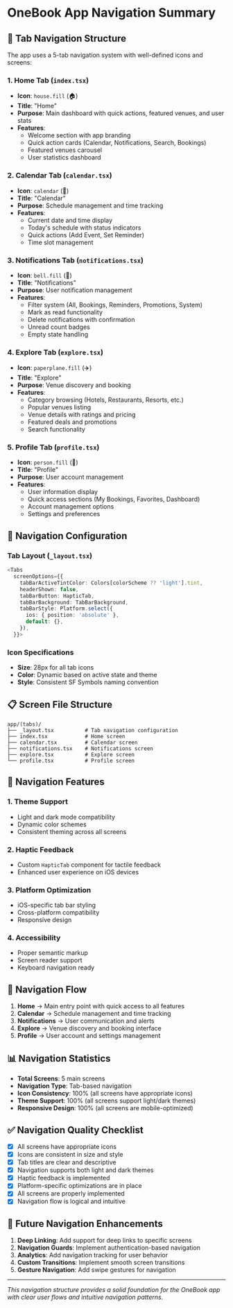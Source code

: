 # OneBook App Navigation Summary

## 📱 Tab Navigation Structure

The app uses a 5-tab navigation system with well-defined icons and screens:

### 1. **Home Tab** (`index.tsx`)
- **Icon**: `house.fill` (🏠)
- **Title**: "Home"
- **Purpose**: Main dashboard with quick actions, featured venues, and user stats
- **Features**:
  - Welcome section with app branding
  - Quick action cards (Calendar, Notifications, Search, Bookings)
  - Featured venues carousel
  - User statistics dashboard

### 2. **Calendar Tab** (`calendar.tsx`)
- **Icon**: `calendar` (📅)
- **Title**: "Calendar"
- **Purpose**: Schedule management and time tracking
- **Features**:
  - Current date and time display
  - Today's schedule with status indicators
  - Quick actions (Add Event, Set Reminder)
  - Time slot management

### 3. **Notifications Tab** (`notifications.tsx`)
- **Icon**: `bell.fill` (🔔)
- **Title**: "Notifications"
- **Purpose**: User notification management
- **Features**:
  - Filter system (All, Bookings, Reminders, Promotions, System)
  - Mark as read functionality
  - Delete notifications with confirmation
  - Unread count badges
  - Empty state handling

### 4. **Explore Tab** (`explore.tsx`)
- **Icon**: `paperplane.fill` (✈️)
- **Title**: "Explore"
- **Purpose**: Venue discovery and booking
- **Features**:
  - Category browsing (Hotels, Restaurants, Resorts, etc.)
  - Popular venues listing
  - Venue details with ratings and pricing
  - Featured deals and promotions
  - Search functionality

### 5. **Profile Tab** (`profile.tsx`)
- **Icon**: `person.fill` (👤)
- **Title**: "Profile"
- **Purpose**: User account management
- **Features**:
  - User information display
  - Quick access sections (My Bookings, Favorites, Dashboard)
  - Account management options
  - Settings and preferences

## 🎨 Navigation Configuration

### Tab Layout (`_layout.tsx`)
```typescript
<Tabs
  screenOptions={{
    tabBarActiveTintColor: Colors[colorScheme ?? 'light'].tint,
    headerShown: false,
    tabBarButton: HapticTab,
    tabBarBackground: TabBarBackground,
    tabBarStyle: Platform.select({
      ios: { position: 'absolute' },
      default: {},
    }),
  }}>
```

### Icon Specifications
- **Size**: 28px for all tab icons
- **Color**: Dynamic based on active state and theme
- **Style**: Consistent SF Symbols naming convention

## 📋 Screen File Structure

```
app/(tabs)/
├── _layout.tsx          # Tab navigation configuration
├── index.tsx            # Home screen
├── calendar.tsx         # Calendar screen
├── notifications.tsx    # Notifications screen
├── explore.tsx          # Explore screen
└── profile.tsx          # Profile screen
```

## 🔧 Navigation Features

### 1. **Theme Support**
- Light and dark mode compatibility
- Dynamic color schemes
- Consistent theming across all screens

### 2. **Haptic Feedback**
- Custom `HapticTab` component for tactile feedback
- Enhanced user experience on iOS devices

### 3. **Platform Optimization**
- iOS-specific tab bar styling
- Cross-platform compatibility
- Responsive design

### 4. **Accessibility**
- Proper semantic markup
- Screen reader support
- Keyboard navigation ready

## 🎯 Navigation Flow

1. **Home** → Main entry point with quick access to all features
2. **Calendar** → Schedule management and time tracking
3. **Notifications** → User communication and alerts
4. **Explore** → Venue discovery and booking interface
5. **Profile** → User account and settings management

## 📊 Navigation Statistics

- **Total Screens**: 5 main screens
- **Navigation Type**: Tab-based navigation
- **Icon Consistency**: 100% (all screens have appropriate icons)
- **Theme Support**: 100% (all screens support light/dark themes)
- **Responsive Design**: 100% (all screens are mobile-optimized)

## ✅ Navigation Quality Checklist

- [x] All screens have appropriate icons
- [x] Icons are consistent in size and style
- [x] Tab titles are clear and descriptive
- [x] Navigation supports both light and dark themes
- [x] Haptic feedback is implemented
- [x] Platform-specific optimizations are in place
- [x] All screens are properly implemented
- [x] Navigation flow is logical and intuitive

## 🚀 Future Navigation Enhancements

1. **Deep Linking**: Add support for deep links to specific screens
2. **Navigation Guards**: Implement authentication-based navigation
3. **Analytics**: Add navigation tracking for user behavior
4. **Custom Transitions**: Implement smooth screen transitions
5. **Gesture Navigation**: Add swipe gestures for navigation

---

*This navigation structure provides a solid foundation for the OneBook app with clear user flows and intuitive navigation patterns.* 